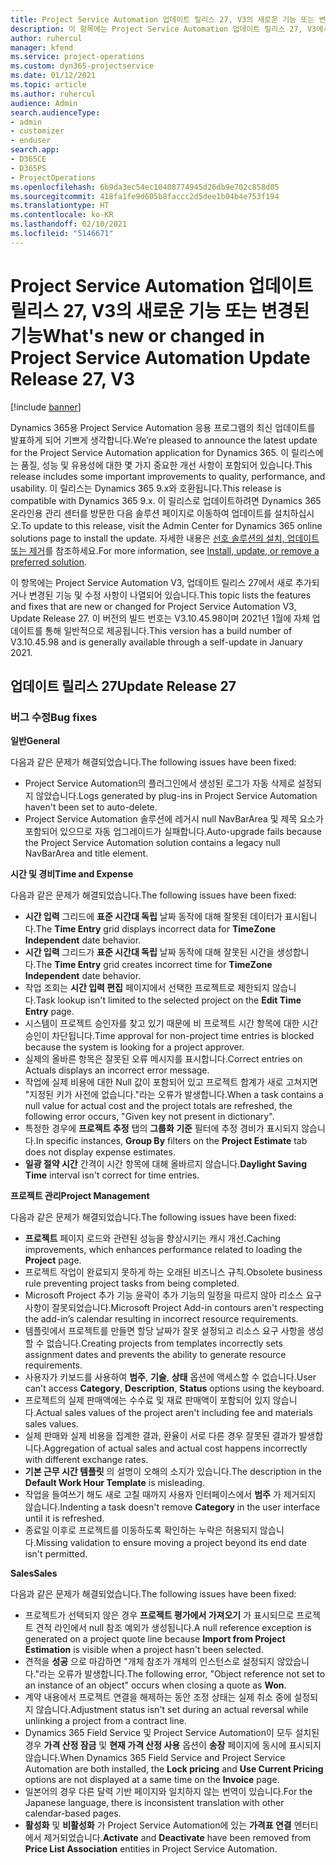 ```yaml
---
title: Project Service Automation 업데이트 릴리스 27, V3의 새로운 기능 또는 변경된 기능
description: 이 항목에는 Project Service Automation 업데이트 릴리스 27, V3에서 사용할 수 있는 기능 및 수정 사항이 나열되어 있습니다.
author: ruhercul
manager: kfend
ms.service: project-operations
ms.custom: dyn365-projectservice
ms.date: 01/12/2021
ms.topic: article
ms.author: ruhercul
audience: Admin
search.audienceType:
- admin
- customizer
- enduser
search.app:
- D365CE
- D365PS
- ProjectOperations
ms.openlocfilehash: 6b9da3ec54ec10408774945d26db9e702c858d05
ms.sourcegitcommit: 418fa1fe9d605b8faccc2d5dee1b04b4e753f194
ms.translationtype: HT
ms.contentlocale: ko-KR
ms.lasthandoff: 02/10/2021
ms.locfileid: "5146671"
---
```

# <a name="whats-new-or-changed-in-project-service-automation-update-release-27-v3"></a><span data-ttu-id="97f42-103">Project Service Automation 업데이트 릴리스 27, V3의 새로운 기능 또는 변경된 기능</span><span class="sxs-lookup"><span data-stu-id="97f42-103">What's new or changed in Project Service Automation Update Release 27, V3</span></span>

[!include [banner](../includes/psa-now-project-operations.md)]

<span data-ttu-id="97f42-104">Dynamics 365용 Project Service Automation 응용 프로그램의 최신 업데이트를 발표하게 되어 기쁘게 생각합니다.</span><span class="sxs-lookup"><span data-stu-id="97f42-104">We’re pleased to announce the latest update for the Project Service Automation application for Dynamics 365.</span></span> <span data-ttu-id="97f42-105">이 릴리스에는 품질, 성능 및 유용성에 대한 몇 가지 중요한 개선 사항이 포함되어 있습니다.</span><span class="sxs-lookup"><span data-stu-id="97f42-105">This release includes some important improvements to quality, performance, and usability.</span></span> <span data-ttu-id="97f42-106">이 릴리스는 Dynamics 365 9.x와 호환됩니다.</span><span class="sxs-lookup"><span data-stu-id="97f42-106">This release is compatible with Dynamics 365 9.x.</span></span> <span data-ttu-id="97f42-107">이 릴리스로 업데이트하려면 Dynamics 365 온라인용 관리 센터를 방문한 다음 솔루션 페이지로 이동하여 업데이트를 설치하십시오.</span><span class="sxs-lookup"><span data-stu-id="97f42-107">To update to this release, visit the Admin Center for Dynamics 365 online solutions page to install the update.</span></span> <span data-ttu-id="97f42-108">자세한 내용은 [선호 솔루션의 설치, 업데이트 또는 제거](https://docs.microsoft.com/power-platform/admin/install-remove-preferred-solution)를 참조하세요.</span><span class="sxs-lookup"><span data-stu-id="97f42-108">For more information, see [Install, update, or remove a preferred solution](https://docs.microsoft.com/power-platform/admin/install-remove-preferred-solution).</span></span>

<span data-ttu-id="97f42-109">이 항목에는 Project Service Automation V3, 업데이트 릴리스 27에서 새로 추가되거나 변경된 기능 및 수정 사항이 나열되어 있습니다.</span><span class="sxs-lookup"><span data-stu-id="97f42-109">This topic lists the features and fixes that are new or changed for Project Service Automation V3, Update Release 27.</span></span> <span data-ttu-id="97f42-110">이 버전의 빌드 번호는 V3.10.45.98이며 2021년 1월에 자체 업데이트를 통해 일반적으로 제공됩니다.</span><span class="sxs-lookup"><span data-stu-id="97f42-110">This version has a build number of V3.10.45.98 and is generally available through a self-update in January 2021.</span></span>

## <a name="update-release-27"></a><span data-ttu-id="97f42-111">업데이트 릴리스 27</span><span class="sxs-lookup"><span data-stu-id="97f42-111">Update Release 27</span></span>

### <a name="bug-fixes"></a><span data-ttu-id="97f42-112">버그 수정</span><span class="sxs-lookup"><span data-stu-id="97f42-112">Bug fixes</span></span>

<span data-ttu-id="97f42-113">**일반**</span><span class="sxs-lookup"><span data-stu-id="97f42-113">**General**</span></span>

<span data-ttu-id="97f42-114">다음과 같은 문제가 해결되었습니다.</span><span class="sxs-lookup"><span data-stu-id="97f42-114">The following issues have been fixed:</span></span>

- <span data-ttu-id="97f42-115">Project Service Automation의 플러그인에서 생성된 로그가 자동 삭제로 설정되지 않았습니다.</span><span class="sxs-lookup"><span data-stu-id="97f42-115">Logs generated by plug-ins in Project Service Automation haven't been set to auto-delete.</span></span>
- <span data-ttu-id="97f42-116">Project Service Automation 솔루션에 레거시 null NavBarArea 및 제목 요소가 포함되어 있으므로 자동 업그레이드가 실패합니다.</span><span class="sxs-lookup"><span data-stu-id="97f42-116">Auto-upgrade fails because the Project Service Automation solution contains a legacy null NavBarArea and title element.</span></span>

<span data-ttu-id="97f42-117">**시간 및 경비**</span><span class="sxs-lookup"><span data-stu-id="97f42-117">**Time and Expense**</span></span>

<span data-ttu-id="97f42-118">다음과 같은 문제가 해결되었습니다.</span><span class="sxs-lookup"><span data-stu-id="97f42-118">The following issues have been fixed:</span></span>

- <span data-ttu-id="97f42-119">**시간 입력** 그리드에 **표준 시간대 독립** 날짜 동작에 대해 잘못된 데이터가 표시됩니다.</span><span class="sxs-lookup"><span data-stu-id="97f42-119">The **Time Entry** grid displays incorrect data for **TimeZone Independent** date behavior.</span></span>
- <span data-ttu-id="97f42-120">**시간 입력** 그리드가 **표준 시간대 독립** 날짜 동작에 대해 잘못된 시간을 생성합니다.</span><span class="sxs-lookup"><span data-stu-id="97f42-120">The **Time Entry** grid creates incorrect time for **TimeZone Independent** date behavior.</span></span>
- <span data-ttu-id="97f42-121">작업 조회는 **시간 입력 편집** 페이지에서 선택한 프로젝트로 제한되지 않습니다.</span><span class="sxs-lookup"><span data-stu-id="97f42-121">Task lookup isn't limited to the selected project on the **Edit Time Entry** page.</span></span>
- <span data-ttu-id="97f42-122">시스템이 프로젝트 승인자를 찾고 있기 때문에 비 프로젝트 시간 항목에 대한 시간 승인이 차단됩니다.</span><span class="sxs-lookup"><span data-stu-id="97f42-122">Time approval for non-project time entries is blocked because the system is looking for a project approver.</span></span>
- <span data-ttu-id="97f42-123">실제의 올바른 항목은 잘못된 오류 메시지를 표시합니다.</span><span class="sxs-lookup"><span data-stu-id="97f42-123">Correct entries on Actuals displays an incorrect error message.</span></span>
- <span data-ttu-id="97f42-124">작업에 실제 비용에 대한 Null 값이 포함되어 있고 프로젝트 합계가 새로 고쳐지면 "지정된 키가 사전에 없습니다."라는 오류가 발생합니다.</span><span class="sxs-lookup"><span data-stu-id="97f42-124">When a task contains a null value for actual cost and the project totals are refreshed, the following error occurs, "Given key not present in dictionary".</span></span>
- <span data-ttu-id="97f42-125">특정한 경우에 **프로젝트 추정** 탭의 **그룹화 기준** 필터에 추정 경비가 표시되지 않습니다.</span><span class="sxs-lookup"><span data-stu-id="97f42-125">In specific instances, **Group By** filters on the **Project Estimate** tab does not display expense estimates.</span></span>
- <span data-ttu-id="97f42-126">**일광 절약 시간** 간격이 시간 항목에 대해 올바르지 않습니다.</span><span class="sxs-lookup"><span data-stu-id="97f42-126">**Daylight Saving Time** interval isn't correct for time entries.</span></span>

<span data-ttu-id="97f42-127">**프로젝트 관리**</span><span class="sxs-lookup"><span data-stu-id="97f42-127">**Project Management**</span></span>

<span data-ttu-id="97f42-128">다음과 같은 문제가 해결되었습니다.</span><span class="sxs-lookup"><span data-stu-id="97f42-128">The following issues have been fixed:</span></span>

- <span data-ttu-id="97f42-129">**프로젝트** 페이지 로드와 관련된 성능을 향상시키는 캐시 개선.</span><span class="sxs-lookup"><span data-stu-id="97f42-129">Caching improvements, which enhances performance related to loading the **Project** page.</span></span>
- <span data-ttu-id="97f42-130">프로젝트 작업이 완료되지 못하게 하는 오래된 비즈니스 규칙.</span><span class="sxs-lookup"><span data-stu-id="97f42-130">Obsolete business rule preventing project tasks from being completed.</span></span>
- <span data-ttu-id="97f42-131">Microsoft Project 추가 기능 윤곽이 추가 기능의 일정을 따르지 않아 리소스 요구 사항이 잘못되었습니다.</span><span class="sxs-lookup"><span data-stu-id="97f42-131">Microsoft Project Add-in contours aren't respecting the add-in’s calendar resulting in incorrect resource requirements.</span></span>
- <span data-ttu-id="97f42-132">템플릿에서 프로젝트를 만들면 할당 날짜가 잘못 설정되고 리소스 요구 사항을 생성할 수 없습니다.</span><span class="sxs-lookup"><span data-stu-id="97f42-132">Creating projects from templates incorrectly sets assignment dates and prevents the ability to generate resource requirements.</span></span>
- <span data-ttu-id="97f42-133">사용자가 키보드를 사용하여 **범주**, **기술**, **상태** 옵션에 액세스할 수 없습니다.</span><span class="sxs-lookup"><span data-stu-id="97f42-133">User can't access **Category**, **Description**, **Status** options using the keyboard.</span></span>
- <span data-ttu-id="97f42-134">프로젝트의 실제 판매액에는 수수료 및 재료 판매액이 포함되어 있지 않습니다.</span><span class="sxs-lookup"><span data-stu-id="97f42-134">Actual sales values of the project aren't including fee and materials sales values.</span></span>
- <span data-ttu-id="97f42-135">실제 판매와 실제 비용을 집계한 결과, 환율이 서로 다른 경우 잘못된 결과가 발생합니다.</span><span class="sxs-lookup"><span data-stu-id="97f42-135">Aggregation of actual sales and actual cost happens incorrectly with different exchange rates.</span></span>
- <span data-ttu-id="97f42-136">**기본 근무 시간 템플릿** 의 설명이 오해의 소지가 있습니다.</span><span class="sxs-lookup"><span data-stu-id="97f42-136">The description in the **Default Work Hour Template** is misleading.</span></span>
- <span data-ttu-id="97f42-137">작업을 들여쓰기 해도 새로 고칠 때까지 사용자 인터페이스에서 **범주** 가 제거되지 않습니다.</span><span class="sxs-lookup"><span data-stu-id="97f42-137">Indenting a task doesn't remove **Category** in the user interface until it is refreshed.</span></span>
- <span data-ttu-id="97f42-138">종료일 이후로 프로젝트를 이동하도록 확인하는 누락은 허용되지 않습니다.</span><span class="sxs-lookup"><span data-stu-id="97f42-138">Missing validation to ensure moving a project beyond its end date isn't permitted.</span></span>

<span data-ttu-id="97f42-139">**Sales**</span><span class="sxs-lookup"><span data-stu-id="97f42-139">**Sales**</span></span>

<span data-ttu-id="97f42-140">다음과 같은 문제가 해결되었습니다.</span><span class="sxs-lookup"><span data-stu-id="97f42-140">The following issues have been fixed:</span></span>

- <span data-ttu-id="97f42-141">프로젝트가 선택되지 않은 경우 **프로젝트 평가에서 가져오기** 가 표시되므로 프로젝트 견적 라인에서 null 참조 예외가 생성됩니다.</span><span class="sxs-lookup"><span data-stu-id="97f42-141">A null reference exception is generated on a project quote line because **Import from Project Estimation** is visible when a project hasn't been selected.</span></span>
- <span data-ttu-id="97f42-142">견적을 **성공** 으로 마감하면 "개체 참조가 개체의 인스턴스로 설정되지 않았습니다."라는 오류가 발생합니다.</span><span class="sxs-lookup"><span data-stu-id="97f42-142">The following error, "Object reference not set to an instance of an object" occurs when closing a quote as **Won**.</span></span>
- <span data-ttu-id="97f42-143">계약 내용에서 프로젝트 연결을 해제하는 동안 조정 상태는 실제 취소 중에 설정되지 않습니다.</span><span class="sxs-lookup"><span data-stu-id="97f42-143">Adjustment status isn't set during an actual reversal while unlinking a project from a contract line.</span></span>
- <span data-ttu-id="97f42-144">Dynamics 365 Field Service 및 Project Service Automation이 모두 설치된 경우 **가격 산정 잠금** 및 **현재 가격 산정 사용** 옵션이 **송장** 페이지에 동시에 표시되지 않습니다.</span><span class="sxs-lookup"><span data-stu-id="97f42-144">When Dynamics 365 Field Service and Project Service Automation are both installed, the **Lock pricing** and **Use Current Pricing** options are not displayed at a same time on the **Invoice** page.</span></span>
- <span data-ttu-id="97f42-145">일본어의 경우 다른 달력 기반 페이지와 일치하지 않는 번역이 있습니다.</span><span class="sxs-lookup"><span data-stu-id="97f42-145">For the Japanese language, there is inconsistent translation with other calendar-based pages.</span></span>
- <span data-ttu-id="97f42-146">**활성화** 및 **비활성화** 가 Project Service Automation에 있는 **가격표 연결** 엔터티에서 제거되었습니다.</span><span class="sxs-lookup"><span data-stu-id="97f42-146">**Activate** and **Deactivate** have been removed from **Price List Association** entities in Project Service Automation.</span></span>
